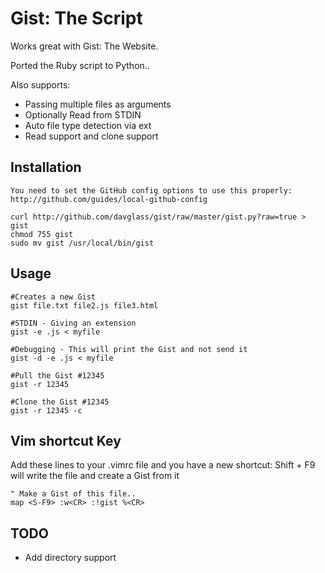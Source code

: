 Gist: The Script
================

Works great with Gist: The Website.

Ported the Ruby script to Python..

Also supports:

 * Passing multiple files as arguments
 * Optionally Read from STDIN
 * Auto file type detection via ext
 * Read support and clone support


Installation
------------

    You need to set the GitHub config options to use this properly:
    http://github.com/guides/local-github-config

    curl http://github.com/davglass/gist/raw/master/gist.py?raw=true > gist
    chmod 755 gist
    sudo mv gist /usr/local/bin/gist



Usage
------------
    
    #Creates a new Gist
    gist file.txt file2.js file3.html

    #STDIN - Giving an extension
    gist -e .js < myfile

    #Debugging - This will print the Gist and not send it
    gist -d -e .js < myfile

    #Pull the Gist #12345
    gist -r 12345

    #Clone the Gist #12345
    gist -r 12345 -c

Vim shortcut Key
------------

Add these lines to your .vimrc file and you have a new shortcut: Shift + F9 will write the file and create a Gist from it


    " Make a Gist of this file..
    map <S-F9> :w<CR> :!gist %<CR>



TODO
------------

 * Add directory support
